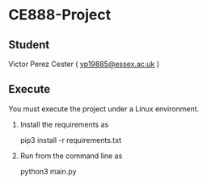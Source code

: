 # CE888-Project

## Student

Victor Perez Cester ( vp19885@essex.ac.uk )

## Execute

You must execute the project under a Linux environment.

1. Install the requirements as 

    pip3 install -r requirements.txt

2. Run from the command line as

    python3 main.py 
